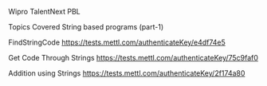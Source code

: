 Wipro TalentNext PBL

Topics Covered String based programs (part-1) 

FindStringCode
https://tests.mettl.com/authenticateKey/e4df74e5

Get Code Through Strings
https://tests.mettl.com/authenticateKey/75c9faf0

Addition using Strings
https://tests.mettl.com/authenticateKey/2f174a80
